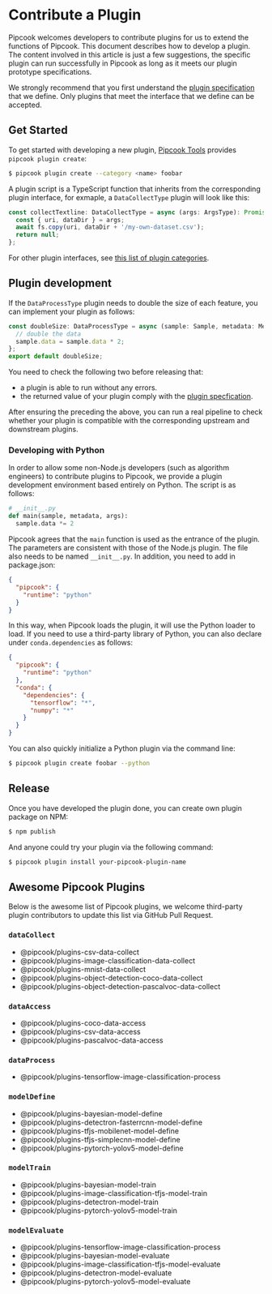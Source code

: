 # Contribute a Plugin

Pipcook welcomes developers to contribute plugins for us to extend the functions of Pipcook. This document describes how to develop a plugin. The content involved in this article is just a few suggestions, the specific plugin can run successfully in Pipcook as long as it meets our plugin prototype specifications.

We strongly recommend that you first understand the [plugin specification](../spec/plugin.md) that we define. Only plugins that meet the interface that we define can be accepted.

## Get Started

To get started with developing a new plugin, [Pipcook Tools][] provides `pipcook plugin create`:

```sh
$ pipcook plugin create --category <name> foobar
```

A plugin script is a TypeScript function that inherits from the corresponding plugin interface, for exmaple, a `DataCollectType` plugin will look like this:

```js
const collectTextline: DataCollectType = async (args: ArgsType): Promise<void> => {
  const { uri, dataDir } = args;
  await fs.copy(uri, dataDir + '/my-own-dataset.csv');
  return null;
};
```

For other plugin interfaces, see [this list of plugin categories](../spec/plugin.md#plugin-category).


## Plugin development

If the `DataProcessType` plugin needs to double the size of each feature, you can implement your plugin as follows:

```js
const doubleSize: DataProcessType = async (sample: Sample, metadata: Metadata, args?: ArgsType): Promise<void> => {
  // double the data
  sample.data = sample.data * 2;
};
export default doubleSize;
```

You need to check the following two before releasing that:

- a plugin is able to run without any errors.
- the returned value of your plugin comply with the [plugin specfication](../spec/plugin.md).

After ensuring the preceding the above, you can run a real pipeline to check whether your plugin is compatible with the corresponding upstream and downstream plugins.

### Developing with Python

In order to allow some non-Node.js developers (such as algorithm engineers) to contribute plugins to Pipcook, we provide a plugin development environment based entirely on Python. The script is as follows:

```py
# __init__.py
def main(sample, metadata, args):
  sample.data *= 2
```

Pipcook agrees that the `main` function is used as the entrance of the plugin. The parameters are consistent with those of the Node.js plugin. The file also needs to be named `__init__.py`. In addition, you need to add in package.json:

```json
{
  "pipcook": {
    "runtime": "python"
  }
}
```

In this way, when Pipcook loads the plugin, it will use the Python loader to load. If you need to use a third-party library of Python, you can also declare under `conda.dependencies` as follows:

```json
{
  "pipcook": {
    "runtime": "python"
  },
  "conda": {
    "dependencies": {
      "tensorflow": "*",
      "numpy": "*"
    }
  }
}
```

You can also quickly initialize a Python plugin via the command line:

```sh
$ pipcook plugin create foobar --python
```

## Release

Once you have developed the plugin done, you can create own plugin package on NPM:

```sh
$ npm publish
```

And anyone could try your plugin via the following command:

```sh
$ pipcook plugin install your-pipcook-plugin-name
```

## Awesome Pipcook Plugins

Below is the awesome list of Pipcook plugins, we welcome third-party plugin contributors to update this list via GitHub Pull Request.

### `dataCollect`

- @pipcook/plugins-csv-data-collect
- @pipcook/plugins-image-classification-data-collect
- @pipcook/plugins-mnist-data-collect
- @pipcook/plugins-object-detection-coco-data-collect
- @pipcook/plugins-object-detection-pascalvoc-data-collect

### `dataAccess`

- @pipcook/plugins-coco-data-access
- @pipcook/plugins-csv-data-access
- @pipcook/plugins-pascalvoc-data-access

### `dataProcess`

- @pipcook/plugins-tensorflow-image-classification-process

### `modelDefine`

- @pipcook/plugins-bayesian-model-define
- @pipcook/plugins-detectron-fasterrcnn-model-define
- @pipcook/plugins-tfjs-mobilenet-model-define
- @pipcook/plugins-tfjs-simplecnn-model-define
- @pipcook/plugins-pytorch-yolov5-model-define

### `modelTrain`

- @pipcook/plugins-bayesian-model-train
- @pipcook/plugins-image-classification-tfjs-model-train
- @pipcook/plugins-detectron-model-train
- @pipcook/plugins-pytorch-yolov5-model-train

### `modelEvaluate`

- @pipcook/plugins-tensorflow-image-classification-process
- @pipcook/plugins-bayesian-model-evaluate
- @pipcook/plugins-image-classification-tfjs-model-evaluate
- @pipcook/plugins-detectron-model-evaluate
- @pipcook/plugins-pytorch-yolov5-model-evaluate

[Pipcook Tools]: ../../manual/pipcook-tools.md
